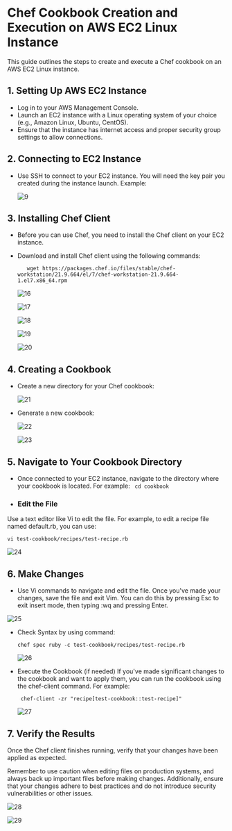 # Chef Cookbook Creation and Execution on AWS EC2 Linux Instance

This guide outlines the steps to create and execute a Chef cookbook on an AWS EC2 Linux instance.

## 1. Setting Up AWS EC2 Instance

- Log in to your AWS Management Console.
- Launch an EC2 instance with a Linux operating system of your choice (e.g., Amazon Linux, Ubuntu, CentOS).
- Ensure that the instance has internet access and proper security group settings to allow connections.

## 2. Connecting to EC2 Instance

- Use SSH to connect to your EC2 instance. You will need the key pair you created during the instance launch.
  Example:

  ![9](https://github.com/vivek2431/Chef/assets/137812531/bc3d2e87-4ef3-465c-aa13-88dd63ddc865)


## 3. Installing Chef Client

- Before you can use Chef, you need to install the Chef client on your EC2 instance.
- Download and install Chef client using the following commands:
  ```
     wget https://packages.chef.io/files/stable/chef-workstation/21.9.664/el/7/chef-workstation-21.9.664-1.el7.x86_64.rpm
     ```
   ![16](https://github.com/vivek2431/Chef/assets/137812531/56d8746b-891a-4635-8eb7-00beec6a285a)

   ![17](https://github.com/vivek2431/Chef/assets/137812531/2b2bcc98-35ef-4bd8-ae71-a44240f7aed5)

   ![18](https://github.com/vivek2431/Chef/assets/137812531/ebe53bde-6c4d-4d97-8a27-b92b316275fd)

   ![19](https://github.com/vivek2431/Chef/assets/137812531/6676defa-47d2-4ad1-b79e-51d207d64f23)

   ![20](https://github.com/vivek2431/Chef/assets/137812531/35fbf10b-6beb-470a-a98c-33408aabd4ee)
 
## 4. Creating a Cookbook

- Create a new directory for your Chef cookbook:

   ![21](https://github.com/vivek2431/Chef/assets/137812531/3a778862-e121-4aeb-901f-ef4e5e351770)

- Generate a new cookbook:

   ![22](https://github.com/vivek2431/Chef/assets/137812531/3045f9ed-b15e-4ba6-895a-babebce9f78d)

   ![23](https://github.com/vivek2431/Chef/assets/137812531/6b0b2e31-2e8c-46bb-b60f-8bd27d20ab81)

## 5. Navigate to Your Cookbook Directory

- Once connected to your EC2 instance, navigate to the directory where your cookbook is located. For example:
  ``` cd cookbook```
-  ### Edit the File
  Use a text editor like Vi to edit the file. For example, to edit a recipe file named default.rb, you can use:
  
  ```vi test-cookbook/recipes/test-recipe.rb```

   ![24](https://github.com/vivek2431/Chef/assets/137812531/609b28cd-1ca0-4bb9-96bd-dce391ffa904)


## 6. Make Changes
- Use Vi commands to navigate and edit the file. Once you've made your changes, save the file and exit Vim. You can do this by pressing Esc to exit insert mode, 
then typing :wq and pressing Enter.

 ![25](https://github.com/vivek2431/Chef/assets/137812531/f18ac7fb-052a-43c6-b1a5-e9436f2be409)

- Check Syntax by using command:

   ```chef spec ruby -c test-cookbook/recipes/test-recipe.rb```

   ![26](https://github.com/vivek2431/Chef/assets/137812531/aed9bc68-1ce0-49b1-9222-91c61bbc5868)

- Execute the Cookbook (if needed)
 If you've made significant changes to the cookbook and want to apply them, you can run the cookbook using the chef-client command. For example:

  ``` chef-client -zr "recipe[test-cookbook::test-recipe]"```

   ![27](https://github.com/vivek2431/Chef/assets/137812531/ea0d62a5-ed0c-4192-b11c-a7f60da51bb7)

 ## 7. Verify the Results
Once the Chef client finishes running, verify that your changes have been applied as expected.

Remember to use caution when editing files on production systems, and always back up important files before making changes. Additionally, ensure that your changes adhere to best practices and do not 
introduce security vulnerabilities or other issues.

 ![28](https://github.com/vivek2431/Chef/assets/137812531/24cd99b5-2e1d-4d06-af9e-4e68d7c2c4e3)

 ![29](https://github.com/vivek2431/Chef/assets/137812531/7115b4e2-0f6b-4f15-904c-50ae04b5145b)


   













